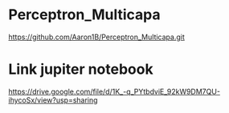 # Perceptron_Multicapa
https://github.com/Aaron1B/Perceptron_Multicapa.git

# Link jupiter notebook
https://drive.google.com/file/d/1K_-q_PYtbdviE_92kW9DM7QU-ihycoSx/view?usp=sharing
